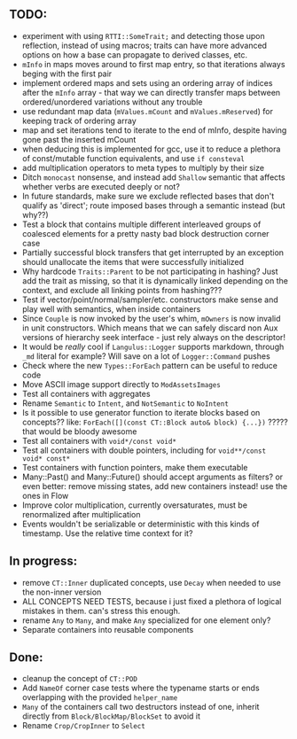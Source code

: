 ## TODO:
- experiment with using `RTTI::SomeTrait;` and detecting those upon reflection, instead of using macros; traits can have more advanced options on how a base can propagate to derived classes, etc.
- `mInfo` in maps moves around to first map entry, so that iterations always beging with the first pair
- implement ordered maps and sets using an ordering array of indices after the `mInfo` array - that way we can directly transfer maps between ordered/unordered variations without any trouble
- use redundant map data (`mValues.mCount` and `mValues.mReserved`) for keeping track of ordering array
- map and set iterations tend to iterate to the end of mInfo, despite having gone past the inserted mCount
- when deducing this is implemented for gcc, use it to reduce a plethora of const/mutable function equivalents, and use `if consteval`
- add multiplication operators to meta types to multiply by their size
- Ditch `monocast` nonsense, and instead add `Shallow` semantic that affects whether verbs are executed deeply or not?
- In future standards, make sure we exclude reflected bases that don't qualify as 'direct'; route imposed bases through a semantic instead (but why??)
- Test a block that contains multiple different interleaved groups of coalesced elements for a pretty nasty bad block destruction corner case
- Partially successful block transfers that get interrupted by an exception should unallocate the items that were successfully initialized
- Why hardcode `Traits::Parent` to be not participating in hashing? Just add the trait as missing, so that it is dynamically linked depending on the context, and exclude all linking points from hashing???
- Test if vector/point/normal/sampler/etc. constructors make sense and play well with semantics, when inside containers
- Since `Couple` is now invoked by the user's whim, `mOwners` is now invalid in unit constructors. Which means that we can safely discard non Aux versions of hierarchy seek interface - just rely always on the descriptor!
- It would be _really_ cool if `Langulus::Logger` supports markdown, through `_md` literal for example? Will save on a lot of `Logger::Command` pushes
- Check where the new `Types::ForEach` pattern can be useful to reduce code
- Move ASCII image support directly to `ModAssetsImages`
- Test all containers with aggregates
- Rename `Semantic` to `Intent`, and `NotSemantic` to `NoIntent`
- Is it possible to use generator function to iterate blocks based on concepts?? like: `ForEach([](const CT::Block auto& block) {...})` ????? that would be bloody awesome
- Test all containers with `void*/const void*`
- Test all containers with double pointers, including for `void**/const void* const*`
- Test containers with function pointers, make them executable
- Many::Past() and Many::Future() should accept arguments as filters? or even better: remove missing states, add new containers instead! use the ones in Flow
- Improve color multiplication, currently oversaturates, must be renormalized after multiplication
- Events wouldn't be serializable or deterministic with this kinds of timestamp. Use the relative time context for it?
 
## In progress:
- remove `CT::Inner` duplicated concepts, use `Decay` when needed to use the non-inner version
- ALL CONCEPTS NEED TESTS, because i just fixed a plethora of logical mistakes in them. can's stress this enough.
- rename `Any` to `Many`, and make `Any` specialized for one element only?
- Separate containers into reusable components

## Done:
- cleanup the concept of `CT::POD`
- Add `NameOf` corner case tests where the typename starts or ends overlapping with the provided `helper_name`
- `Many` of the containers call two destructors instead of one, inherit directly from `Block/BlockMap/BlockSet` to avoid it
- Rename `Crop/CropInner` to `Select`
